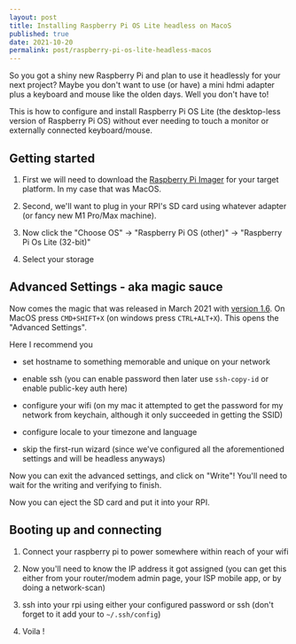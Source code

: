 ```yaml
---
layout: post
title: Installing Raspberry Pi OS Lite headless on MacoS
published: true
date: 2021-10-20
permalink: post/raspberry-pi-os-lite-headless-macos
---
```


So you got a shiny new Raspberry Pi and plan to use it headlessly for your next
project? Maybe you don't want to use (or have) a mini hdmi adapter plus a
keyboard and mouse like the olden days. Well you don't have to!

This is how to configure and install Raspberry Pi OS Lite (the desktop-less
version of Raspberry Pi OS) without ever needing to touch a monitor or
externally connected keyboard/mouse.

## Getting started

1. First we will need to download the [Raspberry Pi Imager][1] for your target
platform. In my case that was MacOS.

1. Second, we'll want to plug in your RPI's SD card using whatever adapter (or
fancy new M1 Pro/Max machine).

1. Now click the "Choose OS" -> "Raspberry Pi OS (other)" -> "Raspberry Pi Os Lite (32-bit)"

1. Select your storage

## Advanced Settings - aka magic sauce

Now comes the magic that was released in March 2021 with [version 1.6][2]. On
MacOS press `CMD+SHIFT+X` (on windows press `CTRL+ALT+X`). This opens the
"Advanced Settings".

Here I recommend you

* set hostname to something memorable and unique on your network

* enable ssh (you can enable password then later use `ssh-copy-id` or enable public-key auth here)

* configure your wifi (on my mac it attempted to get the password for my network from keychain, although it only succeeded in getting the SSID)

* configure locale to your timezone and language

* skip the first-run wizard (since we've configured all the aforementioned settings and will be headless anyways)

Now you can exit the advanced settings, and click on "Write"! You'll need to
wait for the writing and verifying to finish.

Now you can eject the SD card and put it into your RPI.

## Booting up and connecting

1. Connect your raspberry pi to power somewhere within reach of your wifi

1. Now you'll need to know the IP address it got assigned (you can get this either from your router/modem admin page, your ISP mobile app, or by doing a network-scan)

1. ssh into your rpi using either your configured password or ssh (don't forget to it add your to `~/.ssh/config`)

1. Voila !

[1]: https://www.raspberrypi.org/software/
[2]: https://www.raspberrypi.com/news/raspberry-pi-imager-update-to-v1-6/
